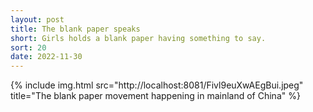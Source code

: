 ```yaml
---
layout: post
title: The blank paper speaks
short: Girls holds a blank paper having something to say.
sort: 20
date: 2022-11-30
---
```


{% include img.html src="http://localhost:8081/Fivl9euXwAEgBui.jpeg" title="The blank paper movement happening in mainland of China" %}